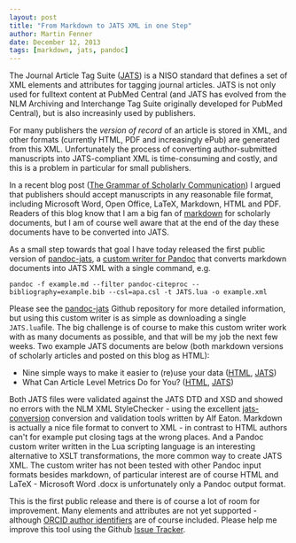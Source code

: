 ```yaml
---
layout: post
title: "From Markdown to JATS XML in one Step"
author: Martin Fenner
date: December 12, 2013
tags: [markdown, jats, pandoc]
---
```


The Journal Article Tag Suite ([JATS](http://jats.nlm.nih.gov/)) is a NISO standard that defines a set of XML elements and attributes for tagging journal articles. JATS is not only used for fulltext content at PubMed Central (and JATS has evolved from the NLM Archiving and Interchange Tag Suite originally developed for PubMed Central), but is also increasinly used by publishers.<!--more-->

For many publishers the *version of record* of an article is stored in XML, and other formats (currently HTML, PDF and increasingly ePub) are generated from this XML. Unfortunately the process of converting author-submitted manuscripts into JATS-compliant XML is time-consuming and costly, and this is a problem in particular for small publishers.

In a recent blog post ([The Grammar of Scholarly Communication](/2013/11/17/the-grammar-of-scholarly-communication/)) I argued that publishers should accept manuscripts in any reasonable file format, including Microsoft Word, Open Office, LaTeX, Markdown, HTML and PDF. Readers of this blog know that I am a big fan of [markdown](/tags.html#markdown-ref) for scholarly documents, but I am of course well aware that at the end of the day these documents have to be converted into JATS.

As a small step towards that goal I have today released the first public version of [pandoc-jats](https://github.com/mfenner/pandoc-jats), a [custom writer for Pandoc](http://johnmacfarlane.net/pandoc/README.html#custom-writers) that converts markdown documents into JATS XML with a single command, e.g.

    pandoc -f example.md --filter pandoc-citeproc --bibliography=example.bib --csl=apa.csl -t JATS.lua -o example.xml

Please see the [pandoc-jats](https://github.com/mfenner/pandoc-jats) Github repository for more detailed information, but using this custom writer is as simple as downloading a single `JATS.lua`file. The big challenge is of course to make this custom writer work with as many documents as possible, and that will be my job the next few weeks. Two example JATS documents are below (both markdown versions of scholarly articles and posted on this blog as HTML):

* Nine simple ways to make it easier to (re)use your data ([HTML](/2013/06/25/nine-simple-ways-to-make-it-easier-to-reuse-your-data/), [JATS](/files/10.7287.peerj.preprints.7v2.xml))
* What Can Article Level Metrics Do for You? ([HTML](/2013/12/11/what-can-article-level-metrics-do-for-you/), [JATS](/files/10.1371.journal.pbio.1001687.xml))

Both JATS files were validated against the JATS DTD and XSD and showed no errors with the NLM XML StyleChecker - using the excellent [jats-conversion](https://github.com/PeerJ/jats-conversion) conversion and validation tools written by Alf Eaton. Markdown is actually a nice file format to convert to XML - in contrast to HTML authors can't for example put closing tags at the wrong places. And a Pandoc custom writer written in the Lua scripting language is an interesting alternative to XSLT transformations, the more common way to create JATS XML. The custom writer has not been tested with other Pandoc input formats besides markdown, of particular interest are of course HTML and LaTeX - Microsoft Word .docx is unfortunately only a Pandoc output format.

This is the first public release and there is of course a lot of room for improvement. Many elements and attributes are not yet supported - although [ORCID author identifiers](http://orcid.org/blog/2013/03/22/orcid-how-more-specifying-orcid-ids-document-metadata) are of course included. Please help me improve this tool using the Github [Issue Tracker](https://github.com/mfenner/pandoc-jats/issues).
